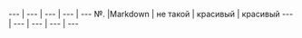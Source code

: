   
--- | ---     | ---      | ---      | ---
№.  |Markdown | не такой | красивый | красивый
--- | ---     | ---      | ---      | ---
   
